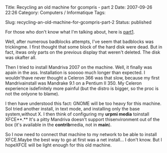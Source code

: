 Title: Recycling an old machine for gcompris - part 2
Date: 2007-09-26 22:26
Category: Computers / Informatique
Tags: <?xml version="1.0" encoding="utf-8"?>

Slug: recycling-an-old-machine-for-gcompris-part-2
Status: published

For those who don't know what I'm talking about, here is [part1](\%22/post/2007/01/09/Recycling-an-old-machine-for-gcompris-part-1\%22).  
  
Well, after numerous badblocks attempts, I've seem that badblocks was trickingme. I first thought that some block of the hard disk were dead. But in fact, itwas only parts on the previous display that weren't deleted. The disk was okafter all.  
  
Then I tried to install Mandriva 2007 on the machine. Well, it finally was apain in the ass. Installation is sooooo much longer than expected. I wouldn'thave never thought a Celeron 366 was that slow, because my first Mandrivainstall was Mandrake 9.1 on a Pentium II 350. My Celeron experience isdefinitely more painful (but the distro is bigger, so the proc is not the onlyone to blame).  
  
I then have understood this fact: GNOME will be too heavy for this machine. SoI tried another install, in text mode, and installing only the base system,without X. I then think of configuring my **urpmi media** toinstall XFCE**.** It's a pitty Mandriva doesn't support thisenvironment out of the box (it's available in the **contrib**media, not in **main**).  
  
So I now need to connect that machine to my network to be able to install XFCE.Maybe the best way to go at first was a net install... I don't know. But I hopeXFCE will be light enough for this old machine.
